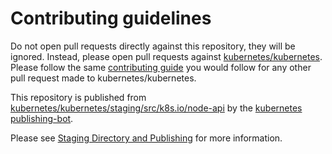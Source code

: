 # Contributing guidelines

Do not open pull requests directly against this repository, they will be ignored. Instead, please open pull requests against [kubernetes/kubernetes](https://git.k8s.io/kubernetes/).  Please follow the same [contributing guide](https://git.k8s.io/kubernetes/CONTRIBUTING.md) you would follow for any other pull request made to kubernetes/kubernetes.

This repository is published from [kubernetes/kubernetes/staging/src/k8s.io/node-api](https://github.com/kubernetes/kubernetes/tree/feature-rate-limiting/staging/src/k8s.io/node-api) by the [kubernetes publishing-bot](https://git.k8s.io/publishing-bot).

Please see [Staging Directory and Publishing](https://git.k8s.io/community/contributors/devel/sig-architecture/staging.md) for more information.
